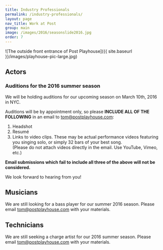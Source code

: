 ```yaml
---
title: Industry Professionals
permalink: /industry-professionals/
layout: page
nav_title: Work at Post
group: main
image: /images/2016/seasonslide2016.jpg
order: 7
---
```


![The outside front entrance of Post Playhouse]({{ site.baseurl }}/images/playhouse-pic-large.jpg)

## Actors
### Auditions for the 2016 summer season

We will be holding auditions for our upcoming season on March 10th, 2016 in NYC.

Auditions will be by appointment only, so please __INCLUDE ALL OF THE FOLLOWING__ in an email to [tom@postplayhouse.com](mailto:tom@postplayhouse.com):

1. Headshot
2. Resum&eacute;
3. Links to video clips. These may be actual performance videos featuring you singing solo, or simply 32 bars of your best song.  
   (Please do not attach videos directly in the email. Use YouTube, Vimeo, etc.)

__Email submissions which fail to include all three of the above will not be considered.__

We look forward to hearing from you!

## Musicians

We are still looking for a bass player for our summer 2016 season. Please email [tom@postplayhouse.com](mailto:tom@postplayhouse.com) with your materials.

## Technicians

We are still seeking a charge artist for our 2016 summer season. Please email [tom@postplayhouse.com](mailto:tom@postplayhouse.com) with your materials.
